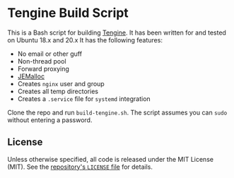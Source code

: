 # Tengine Build Script

This is a Bash script for building [Tengine](http://tengine.taobao.org/). It has been written for and tested on Ubuntu 18.x and 20.x It has the following features:

- No email or other guff
- Non-thread pool
- Forward proxying
- [JEMalloc](http://jemalloc.net/)
- Creates `nginx` user and group
- Creates all temp directories
- Creates a `.service` file for `systemd` integration

Clone the repo and run `build-tengine.sh`.  The script assumes you can `sudo` without entering a password.

## License

Unless otherwise specified, all code is released under the MIT License (MIT). See the [repository's `LICENSE` file](https://github.com/jlyonsmith/nginx-build/blob/master/LICENSE) for details.
